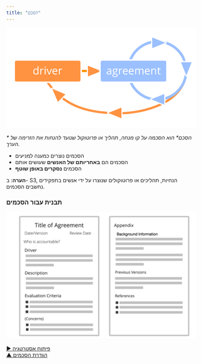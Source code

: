 ```yaml
---
title: "הסכם"
---
```



![right,fit](img/evolution/driver-agreement-improvement.png)

_* *הסכם** הוא הסכמה על קו מנחה, תהליך או פרוטוקול שנועד להנחות את הזרימה של הערך._

- הסכמים נוצרים כמענה למניעים 
- הסכמים הם **באחריותם של האנשים** שעושים אותם
- הסכמים **נסקרים באופן שוטף**

**הערה**: ב- S3, הנחיות, תהליכים או פרוטוקולים שנוצרו על ידי אנשים בתפקידים נחשבים הסכמים.


### תבנית עבור הסכמים

![inline,fit](img/templates/agreement-template.png)

[&#9654; פיתוח אסטרטגיה](develop-strategy.html)<br/>[&#9650; הגדרת הסכמים](defining-agreements.html)

